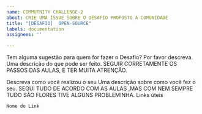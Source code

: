 ```yaml
---
name: COMMUTNITY CHALLENGE-2
about: CRIE UMA ISSUE SOBRE O DESAFIO PROPOSTO A COMUNIDADE
title: "[DESAFIO]  OPEN-SOURCE"
labels: documentation
assignees: ''

---
```


Tem alguma sugestão para quem for fazer o Desafio? Por favor descreva. Uma descrição do que pode ser feito.
SEGUIR CORRETAMENTE OS PASSOS DAS AULAS, E TER MUITA ATRENÇÃO.

Descreva como você realizou o seu Uma descrição sobre como você fez o seu.
SEGUI TUDO DE  ACORDO COM AS AULAS ,MAS COM NEM SEMPRE TUDO SÃO FLORES TIVE ALGUNS PROBLEMINHA.
Links úteis

    Nome do Link
